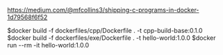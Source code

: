 https://medium.com/@mfcollins3/shipping-c-programs-in-docker-1d79568f6f52

$docker build -f dockerfiles/cpp/Dockerfile . -t cpp-build-base:0.1.0
$docker build -f dockerfiles/exe/Dockerfile . -t hello-world:1.0.0
$docker run --rm -it hello-world:1.0.0

